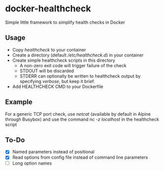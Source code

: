 # docker-healthcheck
Simple little framework to simplify health checks in Docker

## Usage
* Copy _healthcheck_ to your container
* Create a directory (default _/etc/healthcheck.d_) in your container
* Create simple healthcheck scripts in this directory
  * A non-zero exit code will trigger failure of the check
  * STDOUT will be discarded
  * STDERR can optionally be written to healthcheck output by specifying _verbose_, but keep it brief.
* Add HEALTHCHECK CMD to your Dockerfile

## Example
For a generic TCP port check, use _netcat_ (available by default in Alpine through Busybox) and use the command _nc -z localhost <port>_ in the healthcheck script

## To-Do
- [x] Named parameters instead of positional
- [x] Read options from config file instead of command line parameters
- [ ] Long option names
